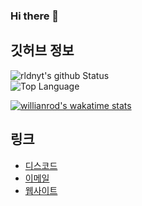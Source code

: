 ### Hi there 🎉

## 깃허브 정보
![rldnyt's github Status](https://github-readme-stats.vercel.app/api?username=namnyang&show_icons=true&count_private=true&theme=gotham)<br>
![Top Language](https://github-readme-stats.vercel.app/api/top-langs/?username=namnyang&langs_count=100&layout=compact&theme=gotham)<br>

[![willianrod's wakatime stats](https://github-readme-stats.vercel.app/api/wakatime?username=namnyang)](https://github.com/anuraghazra/github-readme-stats)


## 링크
+ [디스코드]()
+ [이메일](mailto:)
+ [웹사이트]()
